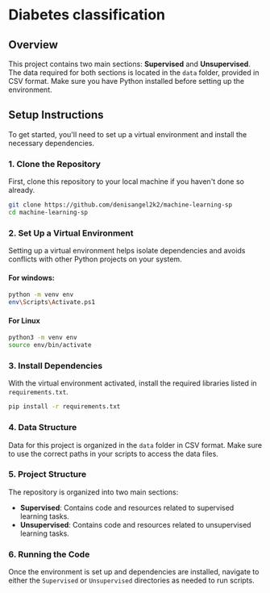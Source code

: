
# Diabetes classification

## Overview
This project contains two main sections: **Supervised** and **Unsupervised**. The data required for both sections is located in the `data` folder, provided in CSV format. Make sure you have Python installed before setting up the environment.

## Setup Instructions

To get started, you'll need to set up a virtual environment and install the necessary dependencies.

### 1. Clone the Repository
First, clone this repository to your local machine if you haven't done so already.

```bash
git clone https://github.com/denisangel2k2/machine-learning-sp
cd machine-learning-sp
```
### 2. Set Up a Virtual Environment
Setting up a virtual environment helps isolate dependencies and avoids conflicts with other Python projects on your system.

#### For windows:
```bash
python -m venv env
env\Scripts\Activate.ps1
```

#### For Linux
```bash
python3 -m venv env
source env/bin/activate
```

### 3. Install Dependencies

With the virtual environment activated, install the required libraries listed in `requirements.txt`.

```bash
pip install -r requirements.txt
```

### 4. Data Structure

Data for this project is organized in the `data` folder in CSV format. Make sure to use the correct paths in your scripts to access the data files.

### 5. Project Structure

The repository is organized into two main sections:

-   **Supervised**: Contains code and resources related to supervised learning tasks.
-   **Unsupervised**: Contains code and resources related to unsupervised learning tasks.

### 6. Running the Code

Once the environment is set up and dependencies are installed, navigate to either the `Supervised` or `Unsupervised` directories as needed to run scripts.
